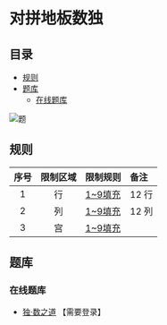 # 对拼地板数独
<!-- START doctoc generated TOC please keep comment here to allow auto update -->
<!-- DON'T EDIT THIS SECTION, INSTEAD RE-RUN doctoc TO UPDATE -->
## 目录

- [规则](#%E8%A7%84%E5%88%99)
- [题库](#%E9%A2%98%E5%BA%93)
  - [在线题库](#%E5%9C%A8%E7%BA%BF%E9%A2%98%E5%BA%93)

<!-- END doctoc generated TOC please keep comment here to allow auto update -->

![题](https://www.gmpuzzles.com/images/blog/GM-TileSudoku-Ex.png)

## 规则

| 序号  | 限制区域 | 限制规则    | 备注     |
|:---:|:----:|:--------|:-------|
|  1  |  行   | [1~9填充] | 12 行   |
|  2  |  列   | [1~9填充] | 12 列   |
|  3  |  宫   | [1~9填充] | &nbsp; |

## 题库

### 在线题库

- [独·数之道](http://www.sudokufans.org.cn/lx/game.index.php?type=ph4) 【需要登录】

[1~9填充]: ../../../../rules/rules.md#1to9填充
